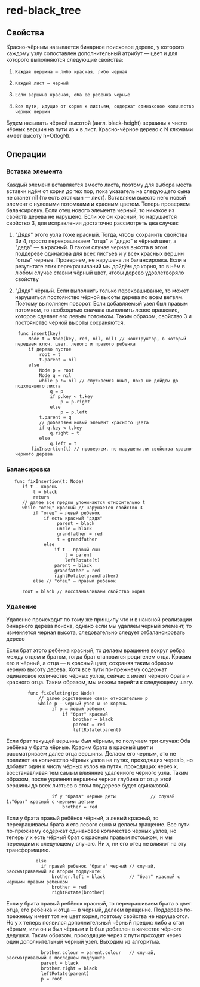 # red-black_tree
## Свойства
Красно-чёрным называется бинарное поисковое дерево, у которого каждому узлу сопоставлен дополнительный атрибут — цвет и для которого выполняются следующие свойства:
1.     Каждая вершина — либо красная, либо черная
2.     Каждый лист — черный
3.     Если вершина красная, оба ее ребенка черные
4.     Все пути, идущие от корня к листьям, содержат одинаковое количество черных вершин
Будем называть чёрной высотой (англ. black-height) вершины x число чёрных вершин на пути из x в лист.
Красно-чёрное дерево с N ключами имеет высоту h=O(logN).

## Операции
### Вставка элемента
Каждый элемент вставляется вместо листа, поэтому для выбора места вставки идём от корня до тех пор, пока указатель на следующего сына не станет nil (то есть этот сын — лист). Вставляем вместо него новый элемент с нулевыми потомками и красным цветом. Теперь проверяем балансировку. Если отец нового элемента черный, то никакое из свойств дерева не нарушено. Если же он красный, то нарушается свойство 3, для исправления достаточно рассмотреть два случая: 
1. "Дядя" этого узла тоже красный. Тогда, чтобы сохранить свойства 3и 4, просто перекрашиваем "отца" и "дядю" в чёрный цвет, а "деда" — в красный. В таком случае черная высота в этом поддереве одинакова для всех листьев и у всех красных вершин "отцы" черные. Проверяем, не нарушена ли балансировка. Если в результате этих перекрашиваний мы дойдём до корня, то в нём в любом случае ставим чёрный цвет, чтобы дерево удовлетворяло свойству
2. "Дядя" чёрный. Если выполнить только перекрашивание, то может нарушиться постоянство чёрной высоты дерева по всем ветвям. Поэтому выполняем поворот. Если добавляемый узел был правым потомком, то необходимо сначала выполнить левое вращение, которое сделает его левым потомком. Таким образом, свойство 3 и постоянство черной высоты сохраняются.

        func insert(key)
            Node t = Node(key, red, nil, nil) // конструктор, в который передаем ключ, цвет, левого и правого ребенка 
            if дерево пустое
                root = t
                t.parent = nil
            else
                Node p = root
                Node q = nil
                while p != nil // спускаемся вниз, пока не дойдем до подходящего листа 
                    q = p
                    if p.key < t.key
                        p = p.right
                    else
                        p = p.left
                t.parent = q
                // добавляем новый элемент красного цвета 
                if q.key < t.key
                    q.right = t
                else
                    q.left = t
             fixInsertion(t) // проверяем, не нарушены ли свойства красно-черного дерева 
### Балансировка
       func fixInsertion(t: Node)
          if t — корень
              t = black
              return
          // далее все предки упоминаются относительно t 
          while "отец" красный // нарушается свойство 3
              if "отец" — левый ребенок
                  if есть красный "дядя"
                       parent = black
                       uncle = black
                       grandfather = red
                       t = grandfather 
                  else
                      if t — правый сын
                          t = parent
                          leftRotate(t)
                      parent = black
                      grandfather = red
                      rightRotate(grandfather)
              else // "отец" — правый ребенок 
                  
          root = black // восстанавливаем свойство корня 
 
 ### Удаление
Удаление происходит по тому же принципу что и в наивной реализации бинарного дерева поиска, однако если мы удаляем черный элемент, то изменяется черная высота, следовательно следует отбалансировать дерево

Если брат этого ребёнка красный, то делаем вращение вокруг ребра между отцом и братом, тогда брат становится родителем отца. Красим его в чёрный, а отца — в красный цвет, сохраняя таким образом черную высоту дерева. Хотя все пути по-прежнему содержат одинаковое количество чёрных узлов, сейчас x имеет чёрного брата и красного отца. Таким образом, мы можем перейти к следующему шагу.

            func fixDeleting(p: Node)
                // далее родственные связи относительно p
                while p — черный узел и не корень
                     if p — левый ребенок
                         if "брат" красный 
                             brother = black
                             parent = red
                             leftRotate(parent)
                       
Если брат текущей вершины был чёрным, то получаем три случая: 
Оба ребёнка у брата чёрные. Красим брата в красный цвет и рассматриваем далее отца вершины. Делаем его черным, это не повлияет на количество чёрных узлов на путях, проходящих через b, но добавит один к числу чёрных узлов на путях, проходящих через x, восстанавливая тем самым влиянние удаленного чёрного узла. Таким образом, после удаления вершины черная глубина от отца этой вершины до всех листьев в этом поддереве будет одинаковой. 

                     if у "брата" черные дети             // случай 1:"брат" красный с черными детьми
                         brother = red

Если у брата правый ребёнок чёрный, а левый красный, то перекрашиваем брата и его левого сына и делаем вращение. Все пути по-прежнему содержат одинаковое количество чёрных узлов, но теперь у x есть чёрный брат с красным правым потомком, и мы переходим к следующему случаю. Ни x, ни его отец не влияют на эту трансформацию. 

               else
                 if правый ребенок "брата" черный // случай, рассматриваемый во втором подпункте:
                     brother.left = black         // "брат" красный с черными правым ребенком
                     brother = red
                     rightRotate(brother)

Если у брата правый ребёнок красный, то перекрашиваем брата в цвет отца, его ребёнка и отца — в чёрный, делаем вращение. Поддерево по-прежнему имеет тот же цвет корня, поэтому свойства не нарушаются. Но у x теперь появился дополнительный чёрный предок: либо a стал чёрным, или он и был чёрным и b был добавлен в качестве чёрного дедушки. Таким образом, проходящие через x пути проходят через один дополнительный чёрный узел. Выходим из алгоритма. 

                 brother.colour = parent.colour   // случай, рассматриваемый в последнем подпункте
                 parent = black
                 brother.right = black
                 leftRotate(parent)
                 p = root

